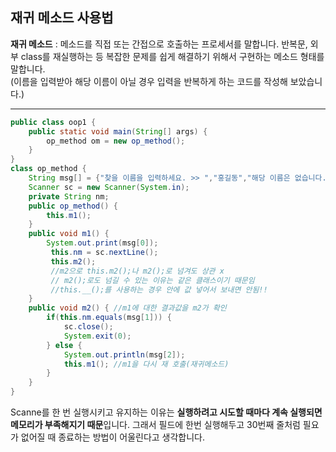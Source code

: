 ## 재귀 메소드 사용법
**재귀 메소드** : 메소드를 직접 또는 간접으로 호출하는 프로세서를 말합니다.
반복문, 외부 class를 재실행하는 등 복잡한 문제를 쉽게 해결하기 위해서 구현하는 메소드 형태를 말합니다.   
(이름을 입력받아 해당 이름이 아닐 경우 입력을 반복하게 하는 코드를 작성해 보았습니다.)
***
```java
public class oop1 {
	public static void main(String[] args) {
		op_method om = new op_method();
	}
}
class op_method {
	String msg[] = {"찾을 이름을 입력하세요. >> ","홍길동","해당 이름은 없습니다."};
	Scanner sc = new Scanner(System.in); 
	private String nm;
	public op_method() {
		this.m1(); 
	}
	public void m1() {
		System.out.print(msg[0]);
		 this.nm = sc.nextLine();
		 this.m2(); 
		 //m2으로 this.m2();나 m2();로 넘겨도 상관 x
		 // m2();로도 넘길 수 있는 이유는 같은 클래스이기 때문임
		 //this.__();를 사용하는 경우 안에 값 넣어서 보내면 안됨!!
	}
	public void m2() { //m1에 대한 결과값을 m2가 확인
		if(this.nm.equals(msg[1])) {
			sc.close();
			System.exit(0);
		} else {
			System.out.println(msg[2]);
			this.m1(); //m1을 다시 재 호출(재귀메소드)
		}
	}
}
```

Scanne를 한 번 실행시키고 유지하는 이유는 **실행하려고 시도할 때마다 계속 실행되면 메모리가 부족해지기 때문**입니다.
그래서 필드에 한번 실행해두고 30번째 줄처럼 필요가 없어질 때 종료하는 방법이 어울린다고 생각합니다. 
